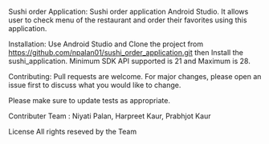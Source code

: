 Sushi order Application:
Sushi order application Android Studio. It allows user to check menu of the restaurant and order their favorites using this application.

Installation:
Use Android Studio and Clone the project from https://github.com/npalan01/sushi_order_application.git then Install the sushi_application. Minimum SDK API supported is 21 and Maximum is 28.

Contributing:
Pull requests are welcome. For major changes, please open an issue first to discuss what you would like to change.

Please make sure to update tests as appropriate.

Contributer Team : Niyati Palan, Harpreet Kaur, Prabhjot Kaur

License
All rights reseved by the Team